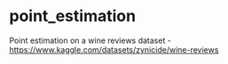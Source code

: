 # point_estimation
Point estimation on a wine reviews dataset - https://www.kaggle.com/datasets/zynicide/wine-reviews
